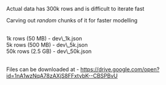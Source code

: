 Actual data has 300k rows and is difficult to iterate fast <br>

Carving out *random* chunks of it for faster modelling  <br>

<br>
1k rows (50 MB) - dev\_1k.json <br>
5k rows (500 MB) - dev\_5k.json <br>
50k rows (2.5 GB) - dev\_50k.json <br>
<br>

Files can be downloaded at - https://drive.google.com/open?id=1nA1wzNqA78zAXjS8FFxtybK--CBSPBvU

